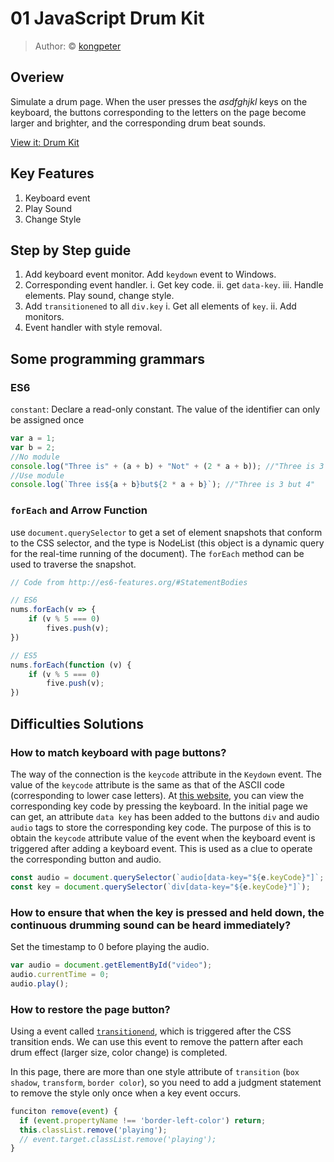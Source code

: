 # 01 JavaScript Drum Kit

> Author: © [kongpeter](github.com/kongpeter)

## Overiew
Simulate a drum page. When the user presses the *asdfghjkl* keys on the keyboard, the buttons corresponding to the letters on the page become larger and brighter, and the corresponding drum beat sounds.

[View it: Drum Kit](https://kongpeter.github.io/JavaScript30/1-Drum%20Kit/)

## Key Features

1. Keyboard event
2. Play Sound
3. Change Style


## Step by Step guide

1. Add keyboard event monitor. Add `keydown` event to Windows.
2.  Corresponding event handler.
   i. Get key code.
   ii. get `data-key`.
   iii. Handle elements. Play sound, change style.  
3. Add `transitionened` to all `div.key`
   i. Get all elements of `key`.
   ii. Add monitors.
4. Event handler with style removal.



## Some programming grammars
### ES6
``constant``: Declare a read-only constant. The value of the identifier can only be assigned once

````javascript
var a = 1;
var b = 2;
//No module
console.log("Three is" + (a + b) + "Not" + (2 * a + b)); //"Three is 3 but 4"
//Use module
console.log(`Three is${a + b}but${2 * a + b}`); //"Three is 3 but 4"
````


### ``forEach`` and Arrow Function

use `document.querySelector` to get a set of element snapshots that conform to the CSS selector, and the type is NodeList (this object is a dynamic query for the real-time running of the document). The `forEach` method can be used to traverse the snapshot.

```javascript
// Code from http://es6-features.org/#StatementBodies

// ES6
nums.forEach(v => {
	if (v % 5 === 0)
		fives.push(v);
})

// ES5
nums.forEach(function (v) {
	if (v % 5 === 0)
		five.push(v);
})
```


## Difficulties Solutions

### How to match keyboard with page buttons?
The way of the connection is the `keycode` attribute in the `Keydown` event. The value of the `keycode` attribute is the same as that of the ASCII code (corresponding to lower case letters). At [this website](http://keycode.info/), you can view the corresponding key code by pressing the keyboard.
In the initial page we can get, an attribute `data key` has been added to the buttons `div` and audio `audio` tags to store the corresponding key code. The purpose of this is to obtain the `keycode` attribute value of the event when the keyboard event is triggered after adding a keyboard event. This is used as a clue to operate the corresponding button and audio.

````javascript
const audio = document.querySelector(`audio[data-key="${e.keyCode}"]`;
const key = document.querySelector(`div[data-key="${e.keyCode}"]`);
````

### How to ensure that when the key is pressed and held down, the continuous drumming sound can be heard immediately?

Set the timestamp to 0 before playing the audio.

````javascript
var audio = document.getElementById("video"); 
audio.currentTime = 0;
audio.play();
````

### How to restore the page button?
Using a event called [`transitionend`](https://developer.mozilla.org/zh-CN/docs/Web/Events/transitionend), which is triggered after the CSS transition ends. We can use this event to remove the pattern after each drum effect (larger size, color change) is completed.

In this page, there are more than one style attribute of `transition` (`box shadow`, `transform`, `border color`), so you need to add a judgment statement to remove the style only once when a key event occurs.

````javascript
funciton remove(event) {
  if (event.propertyName !== 'border-left-color') return;
  this.classList.remove('playing');
  // event.target.classList.remove('playing');
}
````